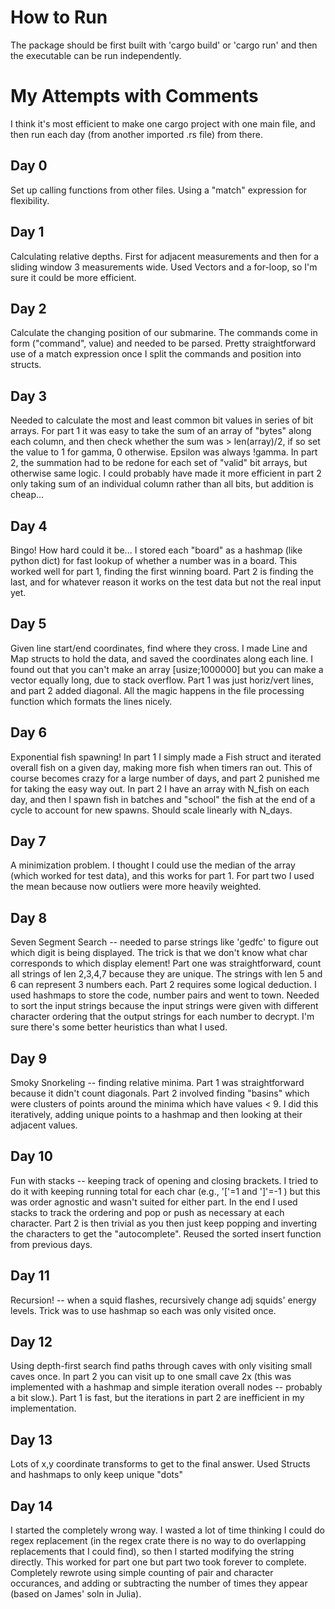 # How to Run
The package should be first built with 'cargo build' or 'cargo run' and then the executable can be run independently. 

# My Attempts with Comments

I think it's most efficient to make one cargo project with one main file, and then run each day (from another imported .rs file) from there. 

## Day 0
Set up calling functions from other files. Using a "match" expression for flexibility.

## Day 1
Calculating relative depths. First for adjacent measurements and then for a sliding window 3 measurements wide. Used Vectors and a for-loop, so I'm sure it could be more efficient. 

## Day 2
Calculate the changing position of our submarine. The commands come in form ("command", value) and needed to be parsed. Pretty straightforward use of a match expression once I split the commands and position into structs.

## Day 3
Needed to calculate the most and least common bit values in series of bit arrays. For part 1 it was easy to take the sum of an array of "bytes" along each column, and then check whether the sum was > len(array)/2, if so set the value to 1 for gamma, 0 otherwise. Epsilon was always !gamma. In part 2, the summation had to be redone for each set of "valid" bit arrays, but otherwise same logic. I could probably have made it more efficient in part 2 only taking sum of an individual column rather than all bits, but addition is cheap...

## Day 4
Bingo! How hard could it be... I stored each "board" as a hashmap (like python dict) for fast lookup of whether a number was in a board. This worked well for part 1, finding the first winning board. Part 2 is finding the last, and for whatever reason it works on the test data but not the real input yet.

## Day 5
Given line start/end coordinates, find where they cross. I made Line and Map structs to hold the data, and saved the coordinates along each line. I found out that you can't make an array [usize;1000000] but you can make a vector equally long, due to stack overflow. Part 1 was just horiz/vert lines, and part 2 added diagonal. All the magic happens in the file processing function which formats the lines nicely.

## Day 6
Exponential fish spawning! In part 1 I simply made a Fish struct and iterated overall fish on a given day, making more fish when timers ran out. This of course becomes crazy for a large number of days, and part 2 punished me for taking the easy way out. In part 2 I have an array with N_fish on each day, and then I spawn fish in batches and "school" the fish at the end of a cycle to account for new spawns. Should scale linearly with N_days. 

## Day 7
A minimization problem. I thought I could use the median of the array (which worked for test data), and this works for part 1. For part two I used the mean because now outliers were more heavily weighted. 

## Day 8
Seven Segment Search -- needed to parse strings like 'gedfc' to figure out which digit is being displayed. The trick is that we don't know what char corresponds to which display element! Part one was straightforward, count all strings of len 2,3,4,7 because they are unique. The strings with len 5 and 6 can represent 3 numbers each. Part 2 requires some logical deduction. I used hashmaps to store the code, number pairs and went to town. Needed to sort the input strings because the input strings were given with different character ordering that the output strings for each number to decrypt. I'm sure there's some better heuristics than what I used.

## Day 9
Smoky Snorkeling -- finding relative minima. Part 1 was straightforward because it didn't count diagonals. Part 2 involved finding "basins" which were clusters of points around the minima which have values < 9. I did this iteratively, adding unique points to a hashmap and then looking at their adjacent values.

## Day 10
Fun with stacks -- keeping track of opening and closing brackets. I tried to do it with keeping running total for each char (e.g., '['=1 and ']'=-1 ) but this was order agnostic and wasn't suited for either part. In the end I used stacks to track the ordering and pop or push as necessary at each character. Part 2 is then trivial as you then just keep popping and inverting the characters to get the "autocomplete". Reused the sorted insert function from previous days.

## Day 11
Recursion! -- when a squid flashes, recursively change adj squids' energy levels. Trick was to use hashmap so each  was only visited once.

## Day 12
Using depth-first search find paths through caves with only visiting small caves once. In part 2 you can visit up to one small cave 2x (this was implemented with a hashmap and simple iteration overall nodes -- probably a bit slow.). Part 1 is fast, but the iterations in part 2 are inefficient in my implementation.

## Day 13
Lots of x,y coordinate transforms to get to the final answer. Used Structs and hashmaps to only keep unique "dots"

## Day 14
I started the completely wrong way. I wasted a lot of time thinking I could do regex replacement (in the regex crate there is no way to do overlapping replacements that I could find), so then I started modifying the string directly. This worked for part one but part two took forever to complete. Completely rewrote using simple counting of pair and character occurances, and adding or subtracting the number of times they appear (based on James' soln in Julia).